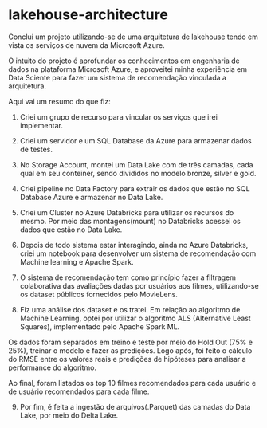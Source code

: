 # lakehouse-architecture

Concluí um projeto utilizando-se de uma arquitetura de lakehouse tendo em vista os serviços de nuvem da Microsoft Azure.



O intuito do projeto é aprofundar os conhecimentos em engenharia de dados na plataforma Microsoft Azure, e aproveitei minha experiência em Data Sciente para fazer um sistema de recomendação vinculada a arquitetura.



Aqui vai um resumo do que fiz:



1. Criei um grupo de recurso para vincular os serviços que irei implementar.



2. Criei um servidor e um SQL Database da Azure para armazenar dados de testes.



3. No Storage Account, montei um Data Lake com de três camadas, cada qual em seu conteiner, sendo divididos no modelo bronze, silver e gold.



4. Criei pipeline no Data Factory para extrair os dados que estão no SQL Database Azure e armazenar no Data Lake.



5. Criei um Cluster no Azure Databricks para utilizar os recursos do mesmo. Por meio das montagens(mount) no Databricks acessei os dados que estão no Data Lake.



6. Depois de todo sistema estar interagindo, ainda no Azure Databricks, criei um notebook para desenvolver um sistema de recomendação com Machine learning e Apache Spark.



7. O sistema de recomendação tem como princípio fazer a filtragem colaborativa das avaliações dadas por usuários aos filmes, utilizando-se os dataset públicos fornecidos pelo MovieLens.



8. Fiz uma análise dos dataset e os tratei. Em relação ao algoritmo de Machine Learning, optei por utilizar o algoritmo ALS (Alternative Least Squares), implementado pelo Apache Spark ML.

Os dados foram separados em treino e teste por meio do Hold Out (75% e 25%), treinar o modelo e fazer as predições. Logo após, foi feito o cálculo do RMSE entre os valores reais e predições de hipóteses para analisar a performance do algoritmo.

Ao final, foram listados os top 10 filmes recomendados para cada usuário e de usuário recomendados para cada filme.



9. Por fim, é feita a ingestão de arquivos(.Parquet) das camadas do Data Lake, por meio do Delta Lake.
